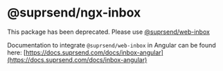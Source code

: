 # @suprsend/ngx-inbox

This package has been deprecated. Please use [@suprsend/web-inbox](https://github.com/suprsend/suprsend-web-inbox)

Documentation to integrate `@suprsend/web-inbox` in Angular can be found here: [https://docs.suprsend.com/docs/inbox-angular](https://docs.suprsend.com/docs/inbox-angular)
